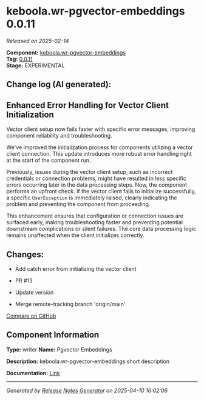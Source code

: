 #  keboola.wr-pgvector-embeddings 0.0.11

_Released on 2025-02-14_

**Component:** [keboola.wr-pgvector-embeddings](https://github.com/keboola/component-embeddings-v2)  
**Tag:** [0.0.11](https://github.com/keboola/component-embeddings-v2/releases/tag/0.0.11)  
**Stage:** EXPERIMENTAL


## Change log (AI generated):
## Enhanced Error Handling for Vector Client Initialization
Vector client setup now fails faster with specific error messages, improving component reliability and troubleshooting.

We've improved the initialization process for components utilizing a vector client connection. This update introduces more robust error handling right at the start of the component run.

Previously, issues during the vector client setup, such as incorrect credentials or connection problems, might have resulted in less specific errors occurring later in the data processing steps. Now, the component performs an upfront check. If the vector client fails to initialize successfully, a specific `UserException` is immediately raised, clearly indicating the problem and preventing the component from proceeding.

This enhancement ensures that configuration or connection issues are surfaced early, making troubleshooting faster and preventing potential downstream complications or silent failures. The core data processing logic remains unaffected when the client initializes correctly.



## Changes:



- Add catch error from initializing the vector client 




- PR #13 




- Update version 




- Merge remote-tracking branch 'origin/main' 



[Compare on GitHub](https://github.com/keboola/component-embeddings-v2/compare/0.0.10...0.0.11)



## Component Information
**Type:** writer
**Name:** Pgvector Embeddings

**Description:** keboola.wr-pgvector-embeddings short description


**Documentation:** [Link](https://github.com/keboola/component-embeddings-v2/blob/master/README.md)



---
_Generated by [Release Notes Generator](https://github.com/keboola/release-notes-generator)
on 2025-04-10 16:02:06_